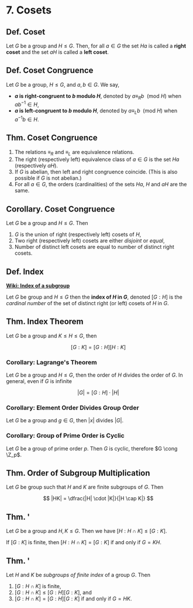 # 7. Cosets

## Def. Coset

Let $G$ be a group and $H \leq G$. Then, for all $a \in G$ the set $Ha$ is called a **right coset** and the set $aH$ is called a **left coset**.

## Def. Coset Congruence

Let $G$ be a group, $H \leq G$, and $a,b \in G$. We say,

* **$a$ is right-congruent to $b$ modulo $H$**, denoted by $a \equiv_{R} b \enspace (\text{mod } H)$ when $ab^{-1} \in H$,
* **$a$ is left-congruent to $b$ modulo $H$**, denoted by $a \equiv_{L} b \enspace (\text{mod } H)$ when $a^{-1}b \in H$.

## Thm. Coset Congruence

1. The relations $\equiv_R$ and $\equiv_L$ are equivalence relations.
2. The right (respectively left) equivalence class of $a \in G$ is the set $Ha$ (respectively $aH$).
3. If $G$ is abelian, then left and right congruence coincide. (This is also possible if $G$ is not abelian.)
4. For all $a \in G$, the orders (cardinalities) of the sets $Ha$, $H$ and $aH$ are the same.

## Corollary. Coset Congruence

Let $G$ be a group and $H \leq G$. Then

1. $G$ is the union of right (respectively left) cosets of $H$,
2. Two right (respectively left) cosets are either _disjoint_ or _equal_,
3. Number of distinct left cosets are equal to number of distinct right cosets.

## Def. Index

[**Wiki: Index of a subgroup**](https://en.wikipedia.org/wiki/Index_of_a_subgroup)

Let $G$ be group and $H \leq G$ then the **index of $H$ in $G$**, denoted $[G:H]$ is the _cardinal number_ of the set of distinct right (or left) cosets of $H$ in $G$.

## Thm. Index Theorem

Let $G$ be a group and $K \leq H \leq G$, then

$$
[G:K] = [G:H][H:K]
$$

### Corollary: Lagrange's Theorem

Let $G$ be a group and $H \leq G$, then the order of $H$ divides the order of $G$. In general, even if $G$ is infinite

$$
|G| = [G:H] \cdot |H|
$$

### Corollary: Element Order Divides Group Order

Let $G$ be a group and $g \in G$, then $|x|$ divides $|G|$.

### Corollary: Group of Prime Order is Cyclic

Let $G$ be a group of prime order $p$. Then $G$ is cyclic, therefore $G \cong \Z_p$.

<!-- ## Thm. Cauchy's Theorem

Let $G$ be a finite group of order $n$ and $p$ is any prime that divides $n$. Then, there exists an element in $G$ whose order is $p$. -->

## Thm. Order of Subgroup Multiplication

Let $G$ be group such that $H$ and $K$ are finite subgroups of $G$. Then

$$
|HK| = \dfrac{|H| \cdot |K|}{|H \cap K|}
$$

## Thm. '

Let $G$ be a group and $H,K \leq G$. Then we have $[H:H \cap K] \leq [G:K]$.

If $[G:K]$ is finite, then $[H:H \cap K]=[G:K]$ if and only if $G=KH$.

## Thm. '

Let $H$ and $K$ be _subgroups of finite index_ of a group $G$. Then

1. $[G:H \cap K]$ is finite,
2. $[G:H \cap K] \leq [G:H][G:K]$, and
3. $[G:H \cap K] = [G:H][G:K]$ if and only if $G = HK$.
